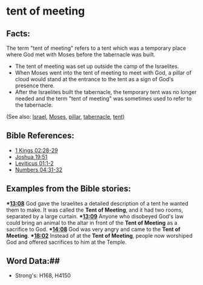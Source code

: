 # tent of meeting #

## Facts: ##

The term "tent of meeting" refers to a tent which was a temporary place where God met with Moses before the tabernacle was built.

* The tent of meeting was set up outside the camp of the Israelites.
* When Moses went into the tent of meeting to meet with God, a pillar of cloud would stand at the entrance to the tent as a sign of God's presence there. 
* After the Israelites built the tabernacle, the temporary tent was no longer needed and the term "tent of meeting" was sometimes used to refer to the tabernacle. 

(See also: [Israel](../kt/israel.md), [Moses](../names/moses.md), [pillar](pillar.md), [tabernacle](../kt/tabernacle.md), [tent](tent.md))

## Bible References: ##

* [1 Kings 02:28-29](rc://en/tn/help/1ki/02/28)
* [Joshua 19:51](rc://en/tn/help/jos/19/51)
* [Leviticus 01:1-2](rc://en/tn/help/lev/01/01)
* [Numbers 04:31-32](rc://en/tn/help/num/04/31)

## Examples from the Bible stories: ##

  __*[13:08](rc://en/tn/help/obs/13/08)__ God gave the Israelites a detailed description of a tent he wanted them to make. It was called the __Tent of Meeting__, and it had two rooms, separated by a large curtain. 
  __*[13:09](rc://en/tn/help/obs/13/09)__ Anyone who disobeyed God's law could bring an animal to the altar in front of the __Tent of Meeting__ as a sacrifice to God. 
  __*[14:08](rc://en/tn/help/obs/14/08)__ God was very angry and came to the __Tent of Meeting__. 
  __*[18:02](rc://en/tn/help/obs/18/02)__ Instead of at the __Tent of Meeting__, people now worshiped God and offered sacrifices to him at the Temple.

## Word Data:##

* Strong's: H168, H4150

